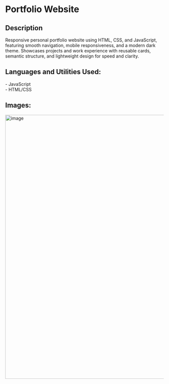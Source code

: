 <h1>Portfolio Website</h1>
<h2>Description</h2>
Responsive personal portfolio website using HTML, CSS, and JavaScript, featuring smooth navigation, mobile responsiveness, and a modern dark theme. Showcases projects and work experience with reusable cards, semantic structure, and lightweight design for speed
and clarity.

<h2>Languages and Utilities Used:</h2>
- JavaScript <br>
- HTML/CSS <br>


<h2>Images:</h2>
<img width="1918" height="837" alt="image" src="https://github.com/user-attachments/assets/36563519-1705-4a7d-904c-cf8e262b7b9a" />
